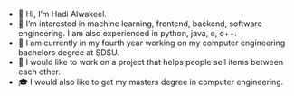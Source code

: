 - 👋 Hi, I’m Hadi Alwakeel.
- 👀 I’m interested in machine learning, frontend, backend, software engineering. I am also experienced in python, java, c, c++.
- 🌱 I am currently in my fourth year working on my computer engineering bachelors degree at SDSU.
- 💞️ I would like to work on a project that helps people sell items between each other.
- 🎓 I would also like to get my masters degree in computer engineering.
